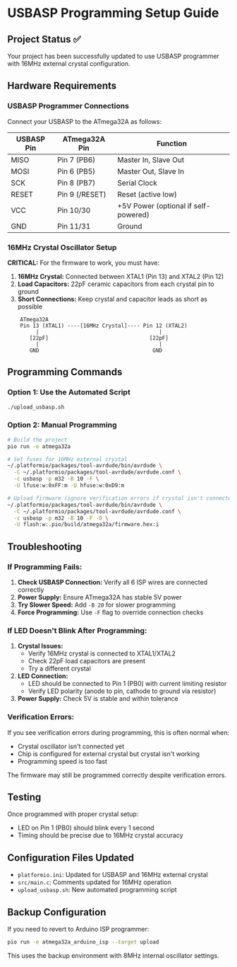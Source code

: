 # USBASP Programming Setup Guide

## Project Status ✅

Your project has been successfully updated to use USBASP programmer with 16MHz external crystal configuration.

## Hardware Requirements

### USBASP Programmer Connections
Connect your USBASP to the ATmega32A as follows:

| USBASP Pin | ATmega32A Pin | Function |
|------------|---------------|----------|
| MISO       | Pin 7 (PB6)   | Master In, Slave Out |
| MOSI       | Pin 6 (PB5)   | Master Out, Slave In |
| SCK        | Pin 8 (PB7)   | Serial Clock |
| RESET      | Pin 9 (/RESET)| Reset (active low) |
| VCC        | Pin 10/30     | +5V Power (optional if self-powered) |
| GND        | Pin 11/31     | Ground |

### 16MHz Crystal Oscillator Setup
**CRITICAL:** For the firmware to work, you must have:

1. **16MHz Crystal:** Connected between XTAL1 (Pin 13) and XTAL2 (Pin 12)
2. **Load Capacitors:** 22pF ceramic capacitors from each crystal pin to ground
3. **Short Connections:** Keep crystal and capacitor leads as short as possible

```
    ATmega32A
    Pin 13 (XTAL1) ----[16MHz Crystal]---- Pin 12 (XTAL2)
         |                                      |
       [22pF]                                [22pF]
         |                                      |
       GND                                    GND
```

## Programming Commands

### Option 1: Use the Automated Script
```bash
./upload_usbasp.sh
```

### Option 2: Manual Programming
```bash
# Build the project
pio run -e atmega32a

# Set fuses for 16MHz external crystal
~/.platformio/packages/tool-avrdude/bin/avrdude \
  -C ~/.platformio/packages/tool-avrdude/avrdude.conf \
  -c usbasp -p m32 -B 10 -F \
  -U lfuse:w:0xFF:m -U hfuse:w:0xD9:m

# Upload firmware (ignore verification errors if crystal isn't connected yet)
~/.platformio/packages/tool-avrdude/bin/avrdude \
  -C ~/.platformio/packages/tool-avrdude/avrdude.conf \
  -c usbasp -p m32 -B 10 -F -D \
  -U flash:w:.pio/build/atmega32a/firmware.hex:i
```

## Troubleshooting

### If Programming Fails:
1. **Check USBASP Connection:** Verify all 6 ISP wires are connected correctly
2. **Power Supply:** Ensure ATmega32A has stable 5V power
3. **Try Slower Speed:** Add `-B 20` for slower programming
4. **Force Programming:** Use `-F` flag to override connection checks

### If LED Doesn't Blink After Programming:
1. **Crystal Issues:** 
   - Verify 16MHz crystal is connected to XTAL1/XTAL2
   - Check 22pF load capacitors are present
   - Try a different crystal
2. **LED Connection:** 
   - LED should be connected to Pin 1 (PB0) with current limiting resistor
   - Verify LED polarity (anode to pin, cathode to ground via resistor)
3. **Power Supply:** Check 5V is stable and within tolerance

### Verification Errors:
If you see verification errors during programming, this is often normal when:
- Crystal oscillator isn't connected yet
- Chip is configured for external crystal but crystal isn't working
- Programming speed is too fast

The firmware may still be programmed correctly despite verification errors.

## Testing

Once programmed with proper crystal setup:
- LED on Pin 1 (PB0) should blink every 1 second
- Timing should be precise due to 16MHz crystal accuracy

## Configuration Files Updated

- `platformio.ini`: Updated for USBASP and 16MHz external crystal
- `src/main.c`: Comments updated for 16MHz operation
- `upload_usbasp.sh`: New automated programming script

## Backup Configuration

If you need to revert to Arduino ISP programmer:
```bash
pio run -e atmega32a_arduino_isp --target upload
```

This uses the backup environment with 8MHz internal oscillator settings.
